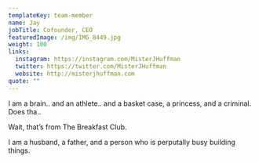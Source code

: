```yaml
---
templateKey: team-member
name: Jay
jobTitle: Cofounder, CEO
featuredImage: /img/IMG_8449.jpg
weight: 100
links:
  instagram: https://instagram.com/MisterJHuffman
  twitter: https://twitter.com/MisterJHuffman
  website: http://misterjhuffman.com
quote: ""
---
```

I am a brain.. and an athlete.. and a basket case, a princess, and a criminal. Does tha..

Wait, that’s from The Breakfast Club.

I am a husband, a father, and a person who is perputally busy building things.
